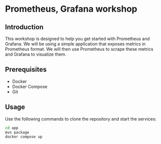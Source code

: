 # Prometheus, Grafana workshop


## Introduction
This workshop is designed to help you get started with Prometheus and Grafana. We will be using a simple application that exposes metrics in Prometheus format. We will then use Prometheus to scrape these metrics and Grafana to visualize them.

## Prerequisites
- Docker
- Docker Compose
- Git

## Usage
Use the following commands to clone the repository and start the services:

```bash
cd app
mvn package
docker compose up
```